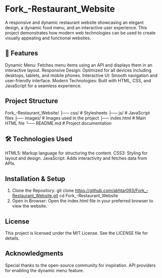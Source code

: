 # Fork_-Restaurant_Website
A responsive and dynamic restaurant website showcasing an elegant design, a dynamic food menu, and an interactive user experience. This project demonstrates how modern web technologies can be used to create visually appealing and functional websites.
## 🚀 Features
Dynamic Menu: Fetches menu items using an API and displays them in an interactive layout.
Responsive Design: Optimized for all devices including desktops, tablets, and mobile phones.
Interactive UI: Smooth navigation and user-friendly interface.
Modern Technologies: Built with HTML, CSS, and JavaScript for a seamless experience.
## Project Structure
Fork_-Restaurant_Website/
├── css/                # Stylesheets
├── js/                 # JavaScript files
├── images/             # Images used in the project
├── index.html          # Main HTML file
└── README.md           # Project documentation
## 🛠️ Technologies Used
HTML5: Markup language for structuring the content.
CSS3: Styling for layout and design.
JavaScript: Adds interactivity and fetches data from APIs.

## Installation & Setup
1. Clone the Repository:
 git clone https://github.com/akhtar093/Fork_-Restaurant_Website.git
cd Fork_-Restaurant_Website
2. Open in Browser: Open the index.html file in your preferred browser to view the website.

## License
This project is licensed under the MIT License. See the LICENSE file for details.

## Acknowledgments
Special thanks to the open-source community for inspiration.
API providers for enabling the dynamic menu feature.

